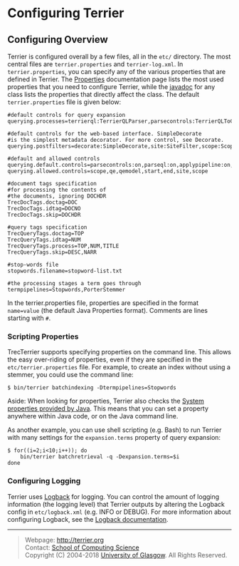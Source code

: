 Configuring Terrier
===================

Configuring Overview
--------------------

Terrier is configured overall by a few files, all in the `etc/` directory. The most central files are `terrier.properties` and `terrier-log.xml`. In `terrier.properties`, you can specify any of the various properties that are defined in Terrier. The [Properties](properties.md) documentation page lists the most used properties that you need to configure Terrier, while the [javadoc](javadoc/) for any class lists the properties that directly affect the class. The default `terrier.properties` file is given below:

    #default controls for query expansion
	querying.processes=terrierql:TerrierQLParser,parsecontrols:TerrierQLToControls,parseql:TerrierQLToMatchingQueryTerms,matchopql:MatchingOpQLParser,applypipeline:ApplyTermPipeline,localmatching:LocalManager$ApplyLocalMatching,qe:QueryExpansion,filters:LocalManager$PostFilterProcess

    #default controls for the web-based interface. SimpleDecorate
    #is the simplest metadata decorator. For more control, see Decorate.
    querying.postfilters=decorate:SimpleDecorate,site:SiteFilter,scope:Scope

    #default and allowed controls
    querying.default.controls=parsecontrols:on,parseql:on,applypipeline:on,terrierql:on,localmatching:on,filters:on,decorate:on
	querying.allowed.controls=scope,qe,qemodel,start,end,site,scope

    #document tags specification
    #for processing the contents of
    #the documents, ignoring DOCHDR
    TrecDocTags.doctag=DOC
    TrecDocTags.idtag=DOCNO
    TrecDocTags.skip=DOCHDR

    #query tags specification
    TrecQueryTags.doctag=TOP
    TrecQueryTags.idtag=NUM
    TrecQueryTags.process=TOP,NUM,TITLE
    TrecQueryTags.skip=DESC,NARR

    #stop-words file
    stopwords.filename=stopword-list.txt

    #the processing stages a term goes through
    termpipelines=Stopwords,PorterStemmer

In the terrier.properties file, properties are specified in the format `name=value` (the default Java Properties format). Comments are lines starting with `#`.

### Scripting Properties

TrecTerrier supports specifying properties on the command line. This allows the easy over-riding of properties, even if they are specified in the `etc/terrier.properties` file. For example, to create an index without using a stemmer, you could use the command line:

    $ bin/terrier batchindexing -Dtermpipelines=Stopwords

Aside: When looking for properties, Terrier also checks the [System properties provided by Java](http://download.oracle.com/javase/tutorial/essential/environment/sysprop.html). This means that you can set a property anywhere within Java code, or on the Java command line.

As another example, you can use shell scripting (e.g. Bash) to run Terrier with many settings for the `expansion.terms` property of query expansion:

    $ for((i=2;i<10;i++)); do
        bin/terrier batchretrieval -q -Dexpansion.terms=$i
    done

### Configuring Logging

Terrier uses [Logback](http://logback.qos.ch/) for logging. You can control the amount of logging information (the logging level) that Terrier outputs by altering the Logback config in `etc/logback.xml` (e.g. INFO or DEBUG). For more information about configuring Logback, see the [Logback documentation](http://logback.qos.ch/documentation.html).

------------------------------------------------------------------------


> Webpage: <http://terrier.org>  
> Contact: [School of Computing Science](http://www.dcs.gla.ac.uk/)  
> Copyright (C) 2004-2018 [University of Glasgow](http://www.gla.ac.uk/). All Rights Reserved.
